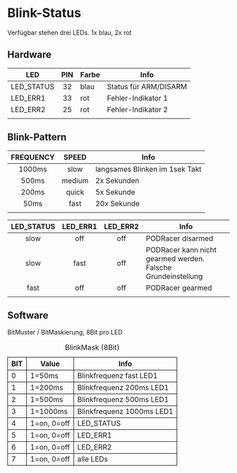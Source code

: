 # Blink-Status
Verfügbar stehen drei LEDs. 1x blau, 2x rot

## Hardware

| LED        |  PIN  | Farbe | Info                  |
| ---------- | :---: | ----- | --------------------- |
| LED_STATUS |  32   | blau  | Status für ARM/DISARM |
| LED_ERR1   |  33   | rot   | Fehler-Indikator 1    |
| LED_ERR2   |  25   | rot   | Fehler-Indikator 2    |
|            |       |       |                       |

## Blink-Pattern

| FREQUENCY | SPEED  | Info                           |
| :-------: | :----: | ------------------------------ |
|  1000ms   |  slow  | langsames Blinken im 1sek Takt |
|   500ms   | medium | 2x Sekunden                    |
|   200ms   | quick  | 5x Sekunde                     |
|   50ms    |  fast  | 20x Sekunde                    |
|           |        |                                |


| LED_STATUS | LED_ERR1 | LED_ERR2 | Info                                                         |
| :--------: | :------: | :------: | ------------------------------------------------------------ |
|    slow    |   off    |   off    | PODRacer disarmed                                            |
|    slow    |   fast   |   off    | PODRacer kann nicht gearmed werden. Falsche Grundeinstellung |
|    fast    |   off    |   off    | PODRacer gearmed                                             |
|            |          |          |                                                              |

## Software
BitMuster / BitMaskierung, 8Bit pro LED


<table>
    <caption>BlinkMask (8Bit) </caption>
    <thead>
        <tr>
            <th style="border: 1px solid black;">BIT</th>
            <th style="border: 1px solid black;">Value</th>
            <th style="border: 1px solid black;">Info</th>
        </tr>
    </thead>
    <tbody>
        <tr>
            <td style="border: 1px solid black;">0</td>
            <td style="border: 1px solid black;">1=50ms</td>
            <td style="border: 1px solid black;">Blinkfrequenz fast LED1</td>
        </tr>
        <tr>
            <td style="border: 1px solid black;">1</td>
            <td style="border: 1px solid black;">1=200ms</td>
            <td style="border: 1px solid black;">Blinkfrequenz 200ms LED1</td>
        </tr>
        <tr>
            <td style="border: 1px solid black;">2</td>
            <td style="border: 1px solid black;">1=500ms</td>
            <td style="border: 1px solid black;">Blinkfrequenz 500ms LED1</td>
        </tr>
        <tr>
            <td style="border: 1px solid black;">3</td>
            <td style="border: 1px solid black;">1=1000ms</td>
            <td style="border: 1px solid black;">Blinkfrequenz 1000ms LED1</td>
        </tr>
        <tr>
            <td style="border: 1px solid black;">4</td>
            <td style="border: 1px solid black;">1=on, 0=off</td>
            <td style="border: 1px solid black;">LED_STATUS</td>
        </tr>
        <tr>
            <td style="border: 1px solid black;">5</td>
            <td style="border: 1px solid black;">1=on, 0=off</td>
            <td style="border: 1px solid black;">LED_ERR1</td>
        </tr>
        <tr>
            <td style="border: 1px solid black;">6</td>
            <td style="border: 1px solid black;">1=on, 0=off</td>
            <td style="border: 1px solid black;">LED_ERR2</td>
        </tr>
        <tr>
            <td style="border: 1px solid black;">7</td>
            <td style="border: 1px solid black;">1=on, 0=off</td>
            <td style="border: 1px solid black;">alle LEDs</td>
        </tr>
    </tbody>
</table>

